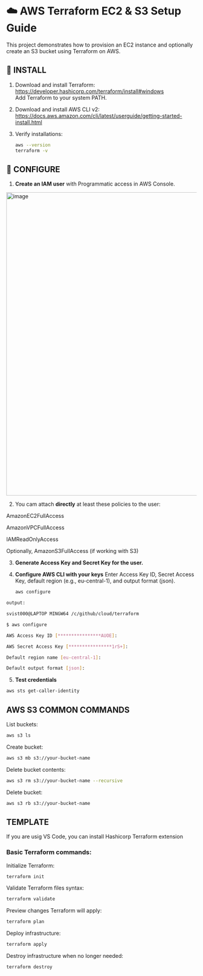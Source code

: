 # ☁️ AWS Terraform EC2 & S3 Setup Guide
This project demonstrates how to provision an EC2 instance and optionally create an S3 bucket using Terraform on AWS.

## 🔧 INSTALL

1. Download and install Terraform:  
   https://developer.hashicorp.com/terraform/install#windows  
   Add Terraform to your system PATH.

2. Download and install AWS CLI v2:  
   https://docs.aws.amazon.com/cli/latest/userguide/getting-started-install.html  

3. Verify installations:  
   ```bash
   aws --version
   terraform -v
## 🔧 CONFIGURE
1. **Create an IAM user** with Programmatic access in AWS Console.

<img width="1347" height="803" alt="image" src="https://github.com/user-attachments/assets/e9b5e86f-d8e6-4aef-af7e-cae3eb248dba" />


2. You cam attach **directly** at least these policies to the user:

AmazonEC2FullAccess

AmazonVPCFullAccess

IAMReadOnlyAccess

Optionally, AmazonS3FullAccess (if working with S3)

3. **Generate Access Key and Secret Key for the user.**

4. **Configure AWS CLI with your keys**
Enter Access Key ID, Secret Access Key, default region (e.g., eu-central-1), and output format (json).

    ```bash
    aws configure

  ```bash
  output:
  
  svist000@LAPTOP MINGW64 /c/github/cloud/terraform
  
  $ aws configure
  
  AWS Access Key ID [****************AUOE]:
  
  AWS Secret Access Key [****************1rS+]:
  
  Default region name [eu-central-1]:
  
  Default output format [json]:
```

5. **Test credentials**
```bash
aws sts get-caller-identity
```
## AWS S3 COMMON COMMANDS
List buckets:

```bash
aws s3 ls
```
Create bucket:

```bash
aws s3 mb s3://your-bucket-name
```
Delete bucket contents:

```bash
aws s3 rm s3://your-bucket-name --recursive
```
Delete bucket:

```bash
aws s3 rb s3://your-bucket-name
```

## TEMPLATE
If you are usig VS Code, you can install Hashicorp Terraform extension

### Basic Terraform commands:
Initialize Terraform:

```bash
terraform init
```
Validate Terraform files syntax:

```bash
terraform validate
```
Preview changes Terraform will apply:

```bash
terraform plan
```
Deploy infrastructure:

```bash
terraform apply
```
Destroy infrastructure when no longer needed:

```bash
terraform destroy
```
